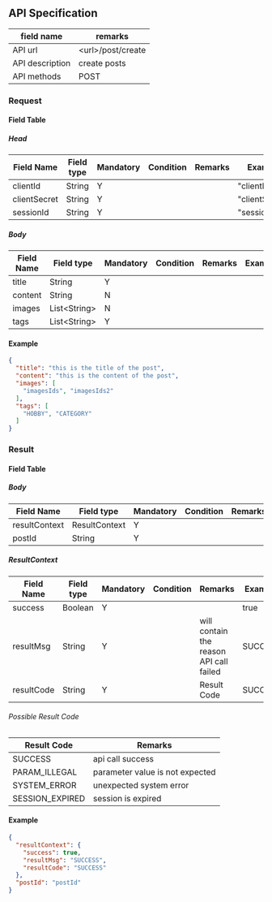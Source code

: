 ## API Specification

| field name      | remarks             |
| --------------- | ------------------- |
| API url         | \<url\>/post/create |
| API description | create posts        |
| API methods     | POST                |

### Request

#### Field Table

##### Head

| Field Name   | Field type | Mandatory | Condition | Remarks | Example        |
| ------------ | ---------- | --------- | --------- | ------- | -------------- |
| clientId     | String     | Y         |           |         | "clientId"     |
| clientSecret | String     | Y         |           |         | "clientSecret" |
| sessionId    | String     | Y         |           |         | "sessionId"    |

##### Body

| Field Name | Field type     | Mandatory | Condition | Remarks | Example |
| ---------- | -------------- | --------- | --------- | ------- | ------- |
| title      | String         | Y         |           |         |         |
| content    | String         | N         |           |         |         |
| images     | List\<String\> | N         |           |         |         |
| tags       | List\<String\> | Y         |           |         |         |

#### Example

```json
{
  "title": "this is the title of the post",
  "content": "this is the content of the post",
  "images": [
    "imagesIds", "imagesIds2"
  ],
  "tags": [
    "HOBBY", "CATEGORY"
  ]
}
```

### Result

#### Field Table

##### Body

| Field Name    | Field type    | Mandatory | Condition | Remarks | Example |
| ------------- | ------------- | --------- | --------- | ------- | ------- |
| resultContext | ResultContext | Y         |           |         |         |
| postId        | String        | Y         |           |         |         |

##### ResultContext

| Field Name | Field type | Mandatory | Condition | Remarks                                 | Example |
| ---------- | ---------- | --------- | --------- | --------------------------------------- | ------- |
| success    | Boolean    | Y         |           |                                         | true    |
| resultMsg  | String     | Y         |           | will contain the reason API call failed | SUCCESS |
| resultCode | String     | Y         |           | Result Code                             | SUCCESS |

###### Possible Result Code

| Result Code     | Remarks                         |
| --------------- | ------------------------------- |
| SUCCESS         | api call success                |
| PARAM_ILLEGAL   | parameter value is not expected |
| SYSTEM_ERROR    | unexpected system error         |
| SESSION_EXPIRED | session is expired              |

#### Example

```json
{
  "resultContext": {
    "success": true,
    "resultMsg": "SUCCESS",
    "resultCode": "SUCCESS"
  },
  "postId": "postId"
}
```
